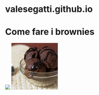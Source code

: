 # valesegatti.github.io
<html>
  <body>
    <h1>Come fare i brownies </h1>
   <img src="https://live.staticflickr.com/3194/3062117056_7d466a8966_b.jpg">
    <img src="images/4869832969_0bd11d84e0_q.jpg">
<script src="https://www.gdprset.it/widget/gdpr-it-1.js" type="text/javascript"></script>
</html>
